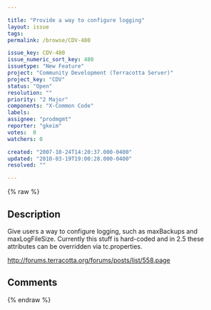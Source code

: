 ```yaml
---

title: "Provide a way to configure logging"
layout: issue
tags: 
permalink: /browse/CDV-480

issue_key: CDV-480
issue_numeric_sort_key: 480
issuetype: "New Feature"
project: "Community Development (Terracotta Server)"
project_key: "CDV"
status: "Open"
resolution: ""
priority: "2 Major"
components: "X-Common Code"
labels: 
assignee: "prodmgmt"
reporter: "gkeim"
votes:  0
watchers: 0

created: "2007-10-24T14:20:37.000-0400"
updated: "2010-03-19T19:00:28.000-0400"
resolved: ""

---
```




{% raw %}



## Description

<div markdown="1" class="description">

Give users a way to configure logging, such as maxBackups and maxLogFileSize.  Currently this stuff is hard-coded and in 2.5 these attributes can be overridden via tc.properties.

http://forums.terracotta.org/forums/posts/list/558.page


</div>

## Comments



{% endraw %}
